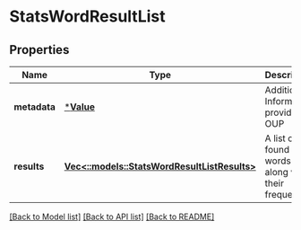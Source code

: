 # StatsWordResultList

## Properties
Name | Type | Description | Notes
------------ | ------------- | ------------- | -------------
**metadata** | [***Value**](Value.md) | Additional Information provided by OUP | [optional] [default to null]
**results** | [**Vec<::models::StatsWordResultListResults>**](StatsWordResultList_results.md) | A list of found words along with their frequencies | [optional] [default to null]

[[Back to Model list]](../README.md#documentation-for-models) [[Back to API list]](../README.md#documentation-for-api-endpoints) [[Back to README]](../README.md)


